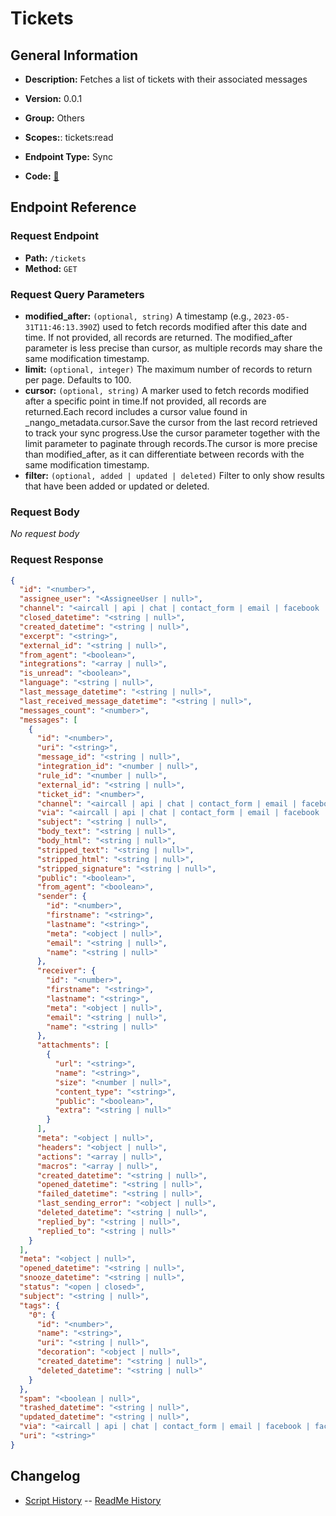 # Tickets

## General Information

- **Description:** Fetches a list of tickets with their associated messages

- **Version:** 0.0.1
- **Group:** Others
- **Scopes:**: tickets:read
- **Endpoint Type:** Sync
- **Code:** [🔗](https://github.com/NangoHQ/integration-templates/tree/main/integrations/gorgias/syncs/tickets.ts)

## Endpoint Reference

### Request Endpoint

- **Path:** `/tickets`
- **Method:** `GET`

### Request Query Parameters

- **modified_after:** `(optional, string)` A timestamp (e.g., `2023-05-31T11:46:13.390Z`) used to fetch records modified after this date and time. If not provided, all records are returned. The modified_after parameter is less precise than cursor, as multiple records may share the same modification timestamp.
- **limit:** `(optional, integer)` The maximum number of records to return per page. Defaults to 100.
- **cursor:** `(optional, string)` A marker used to fetch records modified after a specific point in time.If not provided, all records are returned.Each record includes a cursor value found in _nango_metadata.cursor.Save the cursor from the last record retrieved to track your sync progress.Use the cursor parameter together with the limit parameter to paginate through records.The cursor is more precise than modified_after, as it can differentiate between records with the same modification timestamp.
- **filter:** `(optional, added | updated | deleted)` Filter to only show results that have been added or updated or deleted.

### Request Body

_No request body_

### Request Response

```json
{
  "id": "<number>",
  "assignee_user": "<AssigneeUser | null>",
  "channel": "<aircall | api | chat | contact_form | email | facebook | facebook-mention | facebook-messenger | facebook-recommendations | help-center | instagram-ad-comment | instagram-comment | instagram-direct-message | instagram-mention | internal-note | phone | sms | twitter | twitter-direct-message | whatsapp | yotpo-review>",
  "closed_datetime": "<string | null>",
  "created_datetime": "<string | null>",
  "excerpt": "<string>",
  "external_id": "<string | null>",
  "from_agent": "<boolean>",
  "integrations": "<array | null>",
  "is_unread": "<boolean>",
  "language": "<string | null>",
  "last_message_datetime": "<string | null>",
  "last_received_message_datetime": "<string | null>",
  "messages_count": "<number>",
  "messages": [
    {
      "id": "<number>",
      "uri": "<string>",
      "message_id": "<string | null>",
      "integration_id": "<number | null>",
      "rule_id": "<number | null>",
      "external_id": "<string | null>",
      "ticket_id": "<number>",
      "channel": "<aircall | api | chat | contact_form | email | facebook | facebook-mention | facebook-messenger | facebook-recommendations | help-center | instagram-ad-comment | instagram-comment | instagram-direct-message | instagram-mention | internal-note | phone | sms | twitter | twitter-direct-message | whatsapp | yotpo-review>",
      "via": "<aircall | api | chat | contact_form | email | facebook | facebook-mention | facebook-messenger | facebook-recommendations | form | gorgias_chat | help-center | helpdesk | instagram | instagram-ad-comment | instagram-comment | instagram-direct-message | instagram-mention | internal-note | offline_capture | phone | rule | self_service | shopify | sms | twilio | twitter | twitter-direct-message | whatsapp | yotpo | yotpo-review | zendesk>",
      "subject": "<string | null>",
      "body_text": "<string | null>",
      "body_html": "<string | null>",
      "stripped_text": "<string | null>",
      "stripped_html": "<string | null>",
      "stripped_signature": "<string | null>",
      "public": "<boolean>",
      "from_agent": "<boolean>",
      "sender": {
        "id": "<number>",
        "firstname": "<string>",
        "lastname": "<string>",
        "meta": "<object | null>",
        "email": "<string | null>",
        "name": "<string | null>"
      },
      "receiver": {
        "id": "<number>",
        "firstname": "<string>",
        "lastname": "<string>",
        "meta": "<object | null>",
        "email": "<string | null>",
        "name": "<string | null>"
      },
      "attachments": [
        {
          "url": "<string>",
          "name": "<string>",
          "size": "<number | null>",
          "content_type": "<string>",
          "public": "<boolean>",
          "extra": "<string | null>"
        }
      ],
      "meta": "<object | null>",
      "headers": "<object | null>",
      "actions": "<array | null>",
      "macros": "<array | null>",
      "created_datetime": "<string | null>",
      "opened_datetime": "<string | null>",
      "failed_datetime": "<string | null>",
      "last_sending_error": "<object | null>",
      "deleted_datetime": "<string | null>",
      "replied_by": "<string | null>",
      "replied_to": "<string | null>"
    }
  ],
  "meta": "<object | null>",
  "opened_datetime": "<string | null>",
  "snooze_datetime": "<string | null>",
  "status": "<open | closed>",
  "subject": "<string | null>",
  "tags": {
    "0": {
      "id": "<number>",
      "name": "<string>",
      "uri": "<string | null>",
      "decoration": "<object | null>",
      "created_datetime": "<string | null>",
      "deleted_datetime": "<string | null>"
    }
  },
  "spam": "<boolean | null>",
  "trashed_datetime": "<string | null>",
  "updated_datetime": "<string | null>",
  "via": "<aircall | api | chat | contact_form | email | facebook | facebook-mention | facebook-messenger | facebook-recommendations | form | gorgias_chat | help-center | helpdesk | instagram | instagram-ad-comment | instagram-comment | instagram-direct-message | instagram-mention | internal-note | offline_capture | phone | rule | self_service | shopify | sms | twilio | twitter | twitter-direct-message | whatsapp | yotpo | yotpo-review | zendesk>",
  "uri": "<string>"
}
```

## Changelog

- [Script History](https://github.com/NangoHQ/integration-templates/commits/main/integrations/gorgias/syncs/tickets.ts)
-- [ReadMe History](https://github.com/NangoHQ/integration-templates/commits/main/integrations/gorgias/syncs/tickets.md)
